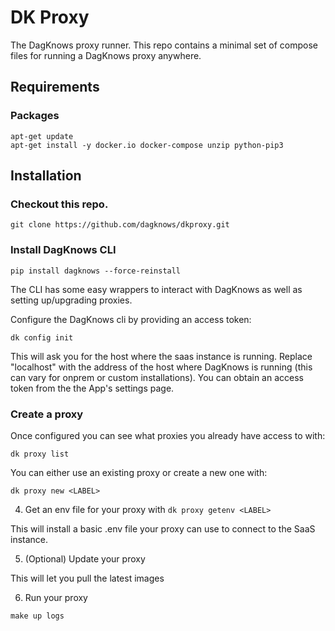 # DK Proxy

The DagKnows proxy runner.   This repo contains a minimal set of compose files for running a DagKnows proxy anywhere.

## Requirements

### Packages

```
apt-get update
apt-get install -y docker.io docker-compose unzip python-pip3
```

## Installation

### Checkout this repo.

```
git clone https://github.com/dagknows/dkproxy.git
```

### Install DagKnows CLI

```
pip install dagknows --force-reinstall
```

The CLI has some easy wrappers to interact with DagKnows as well as setting up/upgrading proxies.

Configure the DagKnows cli by providing an access token:

```
dk config init
```

This will ask you for the host where the saas instance is running.   Replace "localhost" with the address of the host where DagKnows is running (this can vary for onprem or custom installations).
You can obtain an access token from the the App's settings page.

### Create a proxy

Once configured you can see what proxies you already have access to with:

```
dk proxy list
```

You can either use an existing proxy or create a new one with:

```
dk proxy new <LABEL>
```

4. Get an env file for your proxy with `dk proxy getenv <LABEL>`

This will install a basic .env file your proxy can use to connect to the SaaS instance.

5. (Optional) Update your proxy

This will let you pull the latest images

6. Run your proxy

```
make up logs
```

